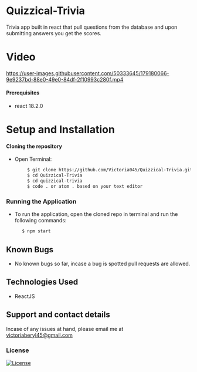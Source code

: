 # Quizzical-Trivia
 Trivia app built in react that pull questions from the database and upon submitting answers you get the scores.

# Video
https://user-images.githubusercontent.com/50333645/179180066-9e9237bd-88e0-49e0-84df-2f10993c280f.mp4

#### Prerequisites 
* react 18.2.0

# Setup and Installation
#### Cloning the repository
* Open Terminal:
```bash
        $ git clone https://github.com/Victoria045/Quizzical-Trivia.git
        $ cd Quizzical-Trivia
        $ cd quizzical-trivia
        $ code . or atom . based on your text editor 
```

### Running the Application
* To run the application, open the cloned repo in terminal and run the following commands:
```bash
      $ npm start
```
## Known Bugs
* No known bugs so far, incase a bug is spotted pull requests are allowed.

## Technologies Used
* ReactJS

## Support and contact details
Incase of any issues at hand, please email me at victoriaberyl45@gmail.com

### License
[![License](https://img.shields.io/packagist/l/loopline-systems/closeio-api-wrapper.svg)](https://github.com/Victoria045/Quizzical-Trivia/blob/master/LICENSE)
